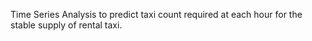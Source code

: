 Time Series Analysis to predict taxi count required at each hour for the stable supply of rental taxi.
